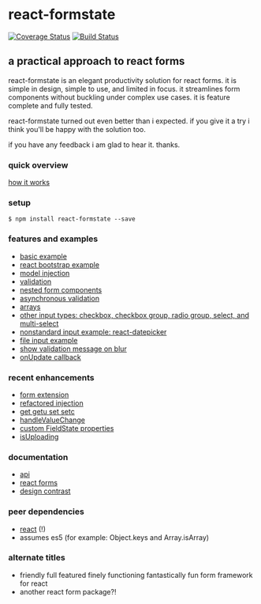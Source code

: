 # react-formstate

[![Coverage Status](https://coveralls.io/repos/github/dtrelogan/react-formstate/badge.svg?branch=master)](https://coveralls.io/github/dtrelogan/react-formstate?branch=master)
[![Build Status](https://travis-ci.org/dtrelogan/react-formstate.svg?branch=master)](https://travis-ci.org/dtrelogan/react-formstate)

## a practical approach to react forms

react-formstate is an elegant productivity solution for react forms. it is simple in design, simple to use, and limited in focus. it streamlines form components without buckling under complex use cases. it is feature complete and fully tested.

react-formstate turned out even better than i expected. if you give it a try i think you'll be happy with the solution too.

if you have any feedback i am glad to hear it. thanks.

### quick overview

[how it works](/docs/howItWorks.md)

### setup

    $ npm install react-formstate --save

### features and examples

- [basic example](/docs/basicExample.md)
- [react bootstrap example](/docs/reactBootstrapExample.md)
- [model injection](/docs/modelInjection.md)
- [validation](/docs/validationWiring.md)
- [nested form components](/docs/nestedFormExample.md)
- [asynchronous validation](/docs/asyncExample.md)
- [arrays](/docs/arrayExample.md)
- [other input types: checkbox, checkbox group, radio group, select, and multi-select](/docs/otherInputTypes.md)
- [nonstandard input example: react-datepicker](/docs/datePickerExample.md)
- [file input example](/docs/fileInputExample.md)
- [show validation message on blur](/docs/onBlurExample.md)
- [onUpdate callback](/docs/onUpdateExample.md)

### recent enhancements

- [form extension](/docs/formExtension.md)
- [refactored injection](/docs/refactoredInjection.md)
- [get getu set setc](/docs/getSetHelpers.md)
- [handleValueChange](/docs/handleValueChange.md)
- [custom FieldState properties](/docs/fieldStateProperties.md)
- [isUploading](/docs/isUploading.md)

### documentation

- [api](/docs/api.md)
- [react forms](https://facebook.github.io/react/docs/forms.html)
- [design contrast](/docs/designContrast.md)

### peer dependencies

- [react](https://facebook.github.io/react) (!)
- assumes es5 (for example: Object.keys and Array.isArray)

### alternate titles

- friendly full featured finely functioning fantastically fun form framework for react
- another react form package?!

